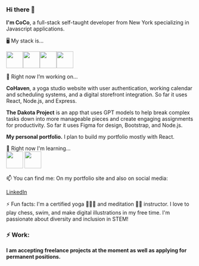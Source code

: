 
### Hi there 👋

**I'm CoCo**, a full-stack self-taught developer from New York specializing in Javascript applications.

🖥️ My stack is... <br>


<img src="https://cdn.jsdelivr.net/gh/devicons/devicon/icons/javascript/javascript-plain.svg" width="45px" height="45px"/><img src="https://cdn.jsdelivr.net/gh/devicons/devicon/icons/react/react-original.svg" height="45px"/><img src="https://cdn.jsdelivr.net/gh/devicons/devicon/icons/nodejs/nodejs-original-wordmark.svg" height="45px"/><img src="https://cdn.jsdelivr.net/gh/devicons/devicon/icons/express/express-original-wordmark.svg" height="45px"/>

🔭 Right now I’m working on... <br />

**CoHaven**, a yoga studio website with user authentication, working calendar and scheduling systems, and a digital storefront integration. So far it uses React, Node.js, and Express.


**The Dakota Project** is an app that uses GPT models to help break complex tasks down into more manageable pieces and create engaging assignments for productivity. So far it uses Figma for design, Bootstrap, and Node.js.


**My personal portfolio.** I plan to build my portfolio mostly with React.

🌱 Right now I'm learning... <br />
<img src="https://cdn.jsdelivr.net/gh/devicons/devicon/icons/react/react-original.svg" height="45px"/> 
<img src="https://cdn.jsdelivr.net/gh/devicons/devicon/icons/python/python-original-wordmark.svg" height="45px"/>
          

📫 You can find me:
On my portfolio site and also on social media:

[LinkedIn](http://linked.com/in/courtnelliott)

⚡ Fun facts:
I'm a certified yoga 🤸🏽‍♀️ and meditation 🧘🏽 instructor. 
I love to play chess, swim, and make digital illustrations in my free time. 
I'm passionate about diversity and inclusion in STEM!

### ⚡ Work:
 **I am accepting freelance projects at the moment as well as applying for permanent positions.**
